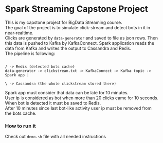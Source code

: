 # Spark Streaming Capstone Project

This is my capstone project for BigData Streaming course.   
The goal of the project is to simulate click-stream and detect bots in it in near-realtime.   
Clicks are generated by `data-generator` and saved to file as json rows. Then this data is pushed to Kafka by KafkaConnect. Spark application reads the data from Kafka and writes the output to Cassandra and Redis.   
The pipeline is following:   
```
                                                                               / -> Redis (detected bots cache)
data-generator -> clickstream.txt -> KafkaConnect -> Kafka topic -> Spark app |
                                                                               \ -> Cassandra (the whole clickstream stored there)

```
Spark app must consider that data can be late for 10 minutes.   
User ip is considered as bot when more than 20 clicks came for 10 seconds.   
When bot is detected it must be saved to Redis.   
After 10 minutes since last bot-like activity user ip must be removed from the bots cache.


### How to run it
Check out `demo.sh` file with all needed instructions